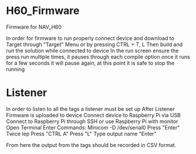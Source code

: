 # H60_Firmware
Firmware for NAV_H60

In order for firmware to run properly connect device and download to Target through "Target" Menu or by pressing CTRL + T, L
Then build and run the solution while connected to device
In the run screen ensure the press run multiple times, it pauses through each compile option
once it runs for a few seconds it will pause again, at this point it is safe to stop the running

# Listener
In order to listen to all the tags a listener must be set up
After Listener Firmware is uploaded to device
  Connect device to Raspberry Pi via USB
  Connect to Raspberry Pi through SSH or use Raspberry Pi with monitor
  Open Terminal
  Enter Commands:
	  Minicom -D /dev/serial0
	  Press "Enter" Twice
	  lep 
	  Press "CTRL A"
	  Press "L"
    Type output name "Enter"
    
From here the output from the tags should be recorded in CSV format.
